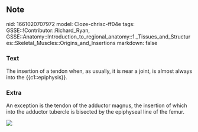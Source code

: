 ## Note
nid: 1661020707972
model: Cloze-chrisc-ff04e
tags: GSSE::!Contributor::Richard_Ryan, GSSE::Anatomy::Introduction_to_regional_anatomy::1._Tissues_and_Structures::Skeletal_Muscles::Origins_and_Insertions
markdown: false

### Text
<div class='toggle'>
  The insertion of a tendon when, as usually, it is near a joint,
  is almost always into the {{c1::epiphysis}}.
</div>

### Extra
<p id="0780e674-8cf4-4be7-a57d-f86ccce3fa04" class="">An exception
is the tendon of the adductor magnus, the insertion of which into
the adductor tubercle is bisected by the epiphyseal line of the
femur.
<p id="0780e674-8cf4-4be7-a57d-f86ccce3fa04" class=""><img src= 
"Difference-Between-Epiphysis-and-Diaphysis-fig-1-627x1024.jpg">
